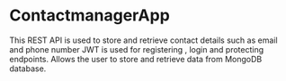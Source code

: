 # ContactmanagerApp
This REST API is used to store and retrieve contact details such as email and phone number
JWT is used for registering , login and protecting endpoints.
Allows the user to store and retrieve data from MongoDB database.
